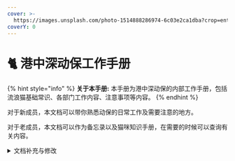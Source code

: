 ```yaml
---
cover: >-
  https://images.unsplash.com/photo-1514888286974-6c03e2ca1dba?crop=entropy&cs=tinysrgb&fm=jpg&ixid=MnwxOTcwMjR8MHwxfHNlYXJjaHwxfHxjYXR8ZW58MHx8fHwxNjY1ODk3NDY5&ixlib=rb-1.2.1&q=80
coverY: 0
---
```


# 🐈 港中深动保工作手册

{% hint style="info" %}
**关于本手册:** 本手册为港中深动保的内部工作手册，包括流浪猫基础常识、各部门工作内容、注意事项等内容。
{% endhint %}

对于新成员，本文档可以带你熟悉动保的日常工作及需要注意的地方。

对于老成员，本文档可以作为备忘录以及猫咪知识手册，在需要的时候可以查询有关内容。

<details>

<summary>文档补充与修改</summary>

可以随时对工作手册的内容进行修改、更新及完善。可以联系部长或直接在git中提pull request

</details>
